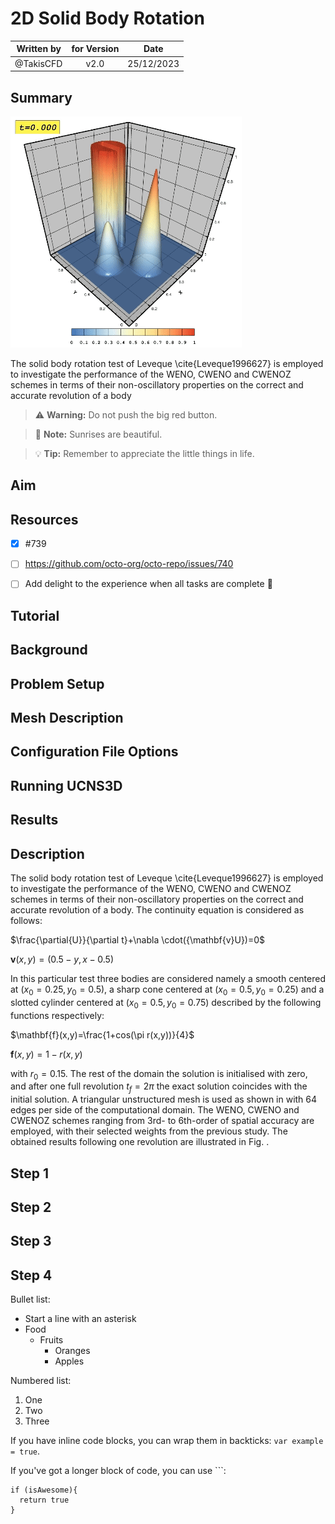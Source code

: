 
# 2D Solid Body Rotation 

  
| Written by| for Version | Date | 
| :------------------------: | :-------------: | :----------: | 
| @TakisCFD        |   v2.0   | 25/12/2023 | 



## Summary

![Alt text](SBR2.gif)


The solid body rotation test of Leveque \cite{Leveque1996627} is employed to investigate the performance of the WENO, CWENO and CWENOZ schemes in terms of their non-oscillatory properties on the correct and accurate revolution of a body


> :warning: **Warning:** Do not push the big red button.

>  :memo: **Note:** Sunrises are beautiful.

> :bulb: **Tip:** Remember to appreciate the little things in life.

## Aim

## Resources
- [x] #739
- [ ] https://github.com/octo-org/octo-repo/issues/740
- [ ] Add delight to the experience when all tasks are complete :tada:


## Tutorial

## Background

## Problem Setup

## Mesh Description


## Configuration File Options


## Running UCNS3D

## Results

## Description
The solid body rotation test of Leveque \cite{Leveque1996627} is employed to investigate the performance of the WENO, CWENO and CWENOZ schemes in terms of their non-oscillatory properties on the correct and accurate revolution of a body. The continuity equation is considered as follows:


$\frac{\partial{U}}{\partial t}+\nabla \cdot({\mathbf{v}U})=0$

$\mathbf{v}(x,y)=(0.5-y,x-0.5)$


In this particular test three bodies are considered namely a smooth centered at $(x_0=0.25,y_0=0.5)$, a sharp cone centered at $(x_0=0.5,y_0=0.25)$ and a slotted cylinder centered at $(x_0=0.5,y_0=0.75)$ described by the following functions respectively:


$\mathbf{f}(x,y)=\frac{1+cos(\pi r(x,y))}{4}$


$\mathbf{f}(x,y)=1- r(x,y)$


with $r_0=0.15$. The rest of the domain the solution is initialised with zero, and after one full revolution $t_{f}=2\pi$ the exact solution coincides with the initial solution. A triangular unstructured mesh is used as shown in  with $64$ edges per side of the computational domain. The WENO, CWENO and CWENOZ schemes ranging from 3rd- to 6th-order of spatial accuracy are employed, with their selected weights from the previous study. The obtained results following one revolution are illustrated in Fig. .

## Step 1


## Step 2


## Step 3


## Step 4

Bullet list:
* Start a line with an asterisk
* Food
  * Fruits
    * Oranges
    * Apples

Numbered list:
1. One
2. Two
3. Three

If you have inline code blocks, you can wrap them in backticks: `var example = true`.

If you've got a longer block of code, you can use ```:

```
if (isAwesome){
  return true
}
```



